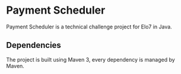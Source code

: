 Payment Scheduler
================

Payment Scheduler is a technical challenge project for Elo7 in Java.

Dependencies
------------

The project is built using Maven 3, every dependency is managed by Maven.
